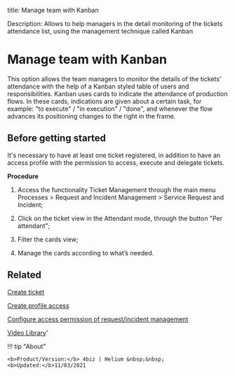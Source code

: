 title: Manage team with Kanban

Description: Allows to help managers in the detail monitoring of the tickets attendance list, using the management technique called Kanban

# Manage team with Kanban

This option allows the team managers to monitor the details of the tickets’ attendance with the help of a Kanban styled table of users and responsibilities. Kanban uses cards to indicate the attendance of production flows. In these cards, indications are given about a certain task, for example: "to execute" / "in execution" / "done", and whenever the flow advances its positioning changes to the right in the frame.

## Before getting started

It's necessary to have at least one ticket registered, in addition to have an access profile with the permission to access, execute and delegate tickets.

**Procedure**

1.	Access the functionality Ticket Management through the main menu Processes > Request and Incident Management > Service Request and Incident;

2.	Click on the ticket view in the Attendant mode, through the button "Per attendant";

3.	Filter the cards view;

4.	Manage the cards according to what’s needed.


Related
-----------

[Create ticket](/en-us/4biz-helium/processes/tickets/use/create-ticket.html)

[Create profile access](/en-us/4biz-helium/initial-settings/access-settings/profile/create-profile-access.html)

[Configure access permission of request/incident management](/en-us/4biz-helium/processes/tickets/configuration/access-ticket-management.html)

<i class='fa fa-youtube-play  fa-2x' style='color:#97ce17;vertical-align: middle;'> </i> [Video Library](https://www.youtube.com/playlist?list=PLB5qK2uzf2RNrJnhiXj3dbmgsm9-quhfz)'

!!! tip "About"

    <b>Product/Version:</b> 4biz | Helium &nbsp;&nbsp;
    <b>Updated:</b>11/03/2021
